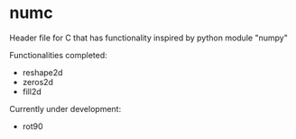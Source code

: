 # numc
Header file for C that has functionality inspired by python module "numpy"

Functionalities completed:  
* reshape2d
* zeros2d
* fill2d

Currently under development:  
* rot90
